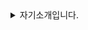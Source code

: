 <details>
  <summary> 자기소개입니다. </summary>

## 유정민(Yu jeong Min, tyrosine1153)

#### 🏫 Hello

I'm studying in Daedeok Software Meister High School(6th).      
대덕소프트웨어마이스터고등학교에서 6기로 재학중입니다.

#### ⭐I can do this 

- Nothing.  
  없습니다.


#### 🌱 I’m currently learning

- C, C++, **C#**, Python
- Unity Engine
- Math, Physics

#### 🤔 My github

학교와 전공동아리에서 배운것, 학교 밖 프로젝트 외에 레포는 모두 비공개로 해두고 있는 중입니다.
비공개로 해두는 레포들은 주로 공부 기록, 개인 프로젝트 위주입니다.
커밋은 꼬박꼬박 맞춰서 하기보다 한번에 몰아서 하는 타입입니다.


연락은 제 깃허브 프로필에 달린 이메일로 주실 수 있지만, 프로필에 적힌 계좌(농협 352 1468 9015 83)의 송금을 통해 메모를 주실 때 답장이 더 빠릅니다. (농담입니다.)

감사합니다.

</details>
